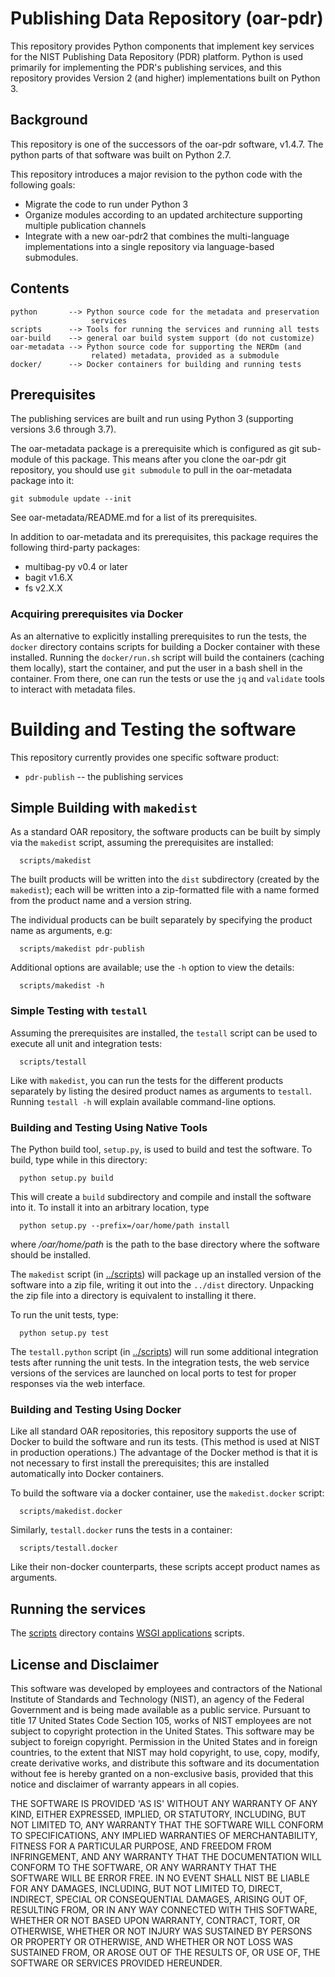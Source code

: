 # Publishing Data Repository (oar-pdr)

This repository provides Python components that implement key services
for the NIST Publishing Data Repository (PDR) platform.  Python is
used primarily for implementing the PDR's publishing services, and
this repository provides Version 2 (and higher) implementations built
on Python 3.  

## Background

This repository is one of the successors of the oar-pdr software,
v1.4.7.  The python parts of that software was built on Python 2.7.

This repository introduces a major revision to the python code with
the following goals:
  *  Migrate the code to run under Python 3
  *  Organize modules according to an updated architecture supporting
     multiple publication channels
  *  Integrate with a new oar-pdr2 that combines the multi-language
     implementations into a single repository via language-based
     submodules.  

## Contents

```
python       --> Python source code for the metadata and preservation
                  services
scripts      --> Tools for running the services and running all tests
oar-build    --> general oar build system support (do not customize)
oar-metadata --> Python source code for supporting the NERDm (and
                  related) metadata, provided as a submodule
docker/      --> Docker containers for building and running tests
```

## Prerequisites

The publishing services are built and run using Python 3 (supporting
versions 3.6 through 3.7).

The oar-metadata package is a prerequisite which is configured as git
sub-module of this package.  This means after you clone the oar-pdr git
repository, you should use `git submodule` to pull in the oar-metadata
package into it:
```
git submodule update --init
```

See oar-metadata/README.md for a list of its prerequisites.

In addition to oar-metadata and its prerequisites, this package requires
the following third-party packages:

* multibag-py v0.4 or later
* bagit v1.6.X
* fs v2.X.X

### Acquiring prerequisites via Docker

As an alternative to explicitly installing prerequisites to run
the tests, the `docker` directory contains scripts for building a
Docker container with these installed.  Running the `docker/run.sh`
script will build the containers (caching them locally), start the
container, and put the user in a bash shell in the container.  From
there, one can run the tests or use the `jq` and `validate` tools to
interact with metadata files.

# Building and Testing the software

This repository currently provides one specific software product:
  *  `pdr-publish` -- the publishing services 

## Simple Building with `makedist`

As a standard OAR repository, the software products can be built by simply via
the `makedist` script, assuming the prerequisites are installed: 

```
  scripts/makedist
```

The built products will be written into the `dist` subdirectory
(created by the `makedist`); each will be written into a zip-formatted
file with a name formed from the product name and a version string.  

The individual products can be built separately by specifying the
product name as arguments, e.g:

```
  scripts/makedist pdr-publish
```

Additional options are available; use the `-h` option to view the
details:

```
  scripts/makedist -h
```

### Simple Testing with `testall`

Assuming the prerequisites are installed, the `testall` script can be
used to execute all unit and integration tests:

```
  scripts/testall
```

Like with `makedist`, you can run the tests for the different products
separately by listing the desired product names as arguments to
`testall`.  Running `testall -h` will explain available command-line
options.

### Building and Testing Using Native Tools

The Python build tool, `setup.py`, is used to build and test the
software.  To build, type while in this directory:

```
  python setup.py build
```

This will create a `build` subdirectory and compile and install the
software into it.  To install it into an arbitrary location, type

```
  python setup.py --prefix=/oar/home/path install
```

where _/oar/home/path_ is the path to the base directory where the
software should be installed.

The `makedist` script (in [../scripts](../scripts)) will package up an
installed version of the software into a zip file, writing it out into
the `../dist` directory.  Unpacking the zip file into a directory is
equivalent to installing it there.

To run the unit tests, type:

```
  python setup.py test
```

The `testall.python` script (in [../scripts](../scripts)) will run
some additional integration tests after running the unit tests.  In
the integration tests, the web service versions of the services are
launched on local ports to test for proper responses via the web
interface.

### Building and Testing Using Docker

Like all standard OAR repositories, this repository supports the use
of Docker to build the software and run its tests.  (This method is
used at NIST in production operations.)  The advantage of the Docker
method is that it is not necessary to first install the
prerequisites; this are installed automatically into Docker
containers.

To build the software via a docker container, use the
`makedist.docker` script: 

```
  scripts/makedist.docker
```

Similarly, `testall.docker` runs the tests in a container:

```
  scripts/testall.docker
```

Like their non-docker counterparts, these scripts accept product names
as arguments.

## Running the services

The [scripts](scripts) directory contains
[WSGI applications](https://docs.python.org/3/library/wsgiref.html) scripts.

## License and Disclaimer

This software was developed by employees and contractors of the
National Institute of Standards and Technology (NIST), an agency of
the Federal Government and is being made available as a public
service. Pursuant to title 17 United States Code Section 105, works of
NIST employees are not subject to copyright protection in the United
States.  This software may be subject to foreign copyright.
Permission in the United States and in foreign countries, to the
extent that NIST may hold copyright, to use, copy, modify, create
derivative works, and distribute this software and its documentation
without fee is hereby granted on a non-exclusive basis, provided that
this notice and disclaimer of warranty appears in all copies.

THE SOFTWARE IS PROVIDED 'AS IS' WITHOUT ANY WARRANTY OF ANY KIND,
EITHER EXPRESSED, IMPLIED, OR STATUTORY, INCLUDING, BUT NOT LIMITED
TO, ANY WARRANTY THAT THE SOFTWARE WILL CONFORM TO SPECIFICATIONS, ANY
IMPLIED WARRANTIES OF MERCHANTABILITY, FITNESS FOR A PARTICULAR
PURPOSE, AND FREEDOM FROM INFRINGEMENT, AND ANY WARRANTY THAT THE
DOCUMENTATION WILL CONFORM TO THE SOFTWARE, OR ANY WARRANTY THAT THE
SOFTWARE WILL BE ERROR FREE.  IN NO EVENT SHALL NIST BE LIABLE FOR ANY
DAMAGES, INCLUDING, BUT NOT LIMITED TO, DIRECT, INDIRECT, SPECIAL OR
CONSEQUENTIAL DAMAGES, ARISING OUT OF, RESULTING FROM, OR IN ANY WAY
CONNECTED WITH THIS SOFTWARE, WHETHER OR NOT BASED UPON WARRANTY,
CONTRACT, TORT, OR OTHERWISE, WHETHER OR NOT INJURY WAS SUSTAINED BY
PERSONS OR PROPERTY OR OTHERWISE, AND WHETHER OR NOT LOSS WAS
SUSTAINED FROM, OR AROSE OUT OF THE RESULTS OF, OR USE OF, THE
SOFTWARE OR SERVICES PROVIDED HEREUNDER. 

